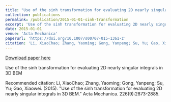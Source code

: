 ```yaml
---
title: "Use of the sinh transformation for evaluating 2D nearly singular integrals in 3D BEM"
collection: publications
permalink: /publication/2015-01-01-sinh-transformation
excerpt: 'Use of the sinh transformation for evaluating 2D nearly singular integrals in 3D BEM'
date: 2015-01-01
venue: 'Acta Mechanica'
paperurl: 'https://doi.org/10.1007/s00707-015-1361-z'
citation: 'Li, XiaoChao; Zhang, Yaoming; Gong, Yanpeng; Su, Yu; Gao, Xiaowei. (2015). &quot;Use of the sinh transformation for evaluating 2D nearly singular integrals in 3D BEM.&quot; Acta Mechanica. 226(9):2873-2885.'
---
```


<a href='https://doi.org/10.1007/s00707-015-1361-z'>Download paper here</a>

Use of the sinh transformation for evaluating 2D nearly singular integrals in 3D BEM

Recommended citation: Li, XiaoChao; Zhang, Yaoming; Gong, Yanpeng; Su, Yu; Gao, Xiaowei. (2015). "Use of the sinh transformation for evaluating 2D nearly singular integrals in 3D BEM." Acta Mechanica. 226(9):2873-2885.